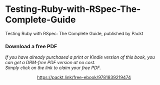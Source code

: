 # Testing-Ruby-with-RSpec-The-Complete-Guide
Testing Ruby with RSpec: The Complete Guide, published by Packt
### Download a free PDF

 <i>If you have already purchased a print or Kindle version of this book, you can get a DRM-free PDF version at no cost.<br>Simply click on the link to claim your free PDF.</i>
<p align="center"> <a href="https://packt.link/free-ebook/9781839219474">https://packt.link/free-ebook/9781839219474 </a> </p>